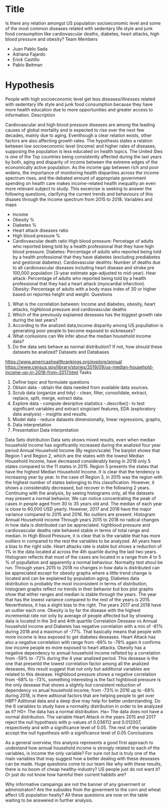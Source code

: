 # Title

Is there any relation amongst US population socioeconomic level and some of the most common diseases related with sedentary life style and junk food consumption like cardiovascular deaths, diabetes, heart attacks, high blood pressure and obesity?
Team Members

* Juan Pablo Sada
* Adriana Fajardo
* Erick Castillo
* Pablo Beitman

# Hypothesis

People with high socioeconomic level get less diseases/illnesses related with sedentary life style and junk food consumption because they have more health education due to more opportunities and greater access to information.
Description

Cardiovascular and high blood pressure diseases are among the leading causes of global mortality and is expected to rise over the next few decades, mainly due to aging. Eventhough a clear relation exists, other factors are also affecting growth rates. The hypothesis states a relation between low socioeconomic level (income) and higher rates of diseases, supposing the population is less educated on health topics.
The United Stes is one of the Top countries being consistently affected during the last years by both, aging and disparity of income between the extreme edges of the economically active population.
As the income gap between rich and poor widens, the importance of monitoring health disparities across the income spectrum rises, and the debated amount of appropriate government spending on health care makes income-related health inequality an even more relevant subject to study.
This excercise is seeking to answer the following questions, clarifying the current trends and behaviours of this disases through the income spectrum from 2015 to 2018.
Variables and maps

* Income
* Obesity %
* Diabetes %
* Heart attack diseases ratio
* High blood pressure %
* Cardiovascular death ratio
High blood pressure: Percetage of adults who reported bieng told by a health professional that they have high blood pressure. Diabetes: Percentage of adults who reported being told by a health professional that they have diabetes (excluding prediabetes and gestional diabetes). Cardiovascular deathts: Number of deaths due to all cardiovascular diseases including heart disease and stroke pre 100,000 population (3-year estimate age-adjusted to mid-year). Hear attack: Percentage of adults who reported being told by a health professional that they had a heart attack (myocardial infarction). Obesity: Percentage of adults with a body mass index of 30 or higher based on reportes height and weight.
Questions

1. What is the correlation between: Income and diabetes, obesity, heart attacks, highblood pressure and cardiovascular deaths
2. Which of the previously explained deseases has the biggest growth rate during the last years?
3. According to the analized data,income disparity among US popullation is generating poor people to become exposed to sicknesses?
4. What conlusions can We infer about the median household income data?
5. Do the data sets behave as normal distribution? If not, how should these datasets be analized?
Datasets and Databases

https://www.americashealthrankings.org/explore/annual
https://www.census.gov/library/stories/2019/09/us-median-household-income-up-in-2018-from-2017.html
Tasks

1. Define topic and formulate questions
2. Obtain data - obtain the data needed from available data sources.
3. Scrub data (organize and tidy) - clean, filter, consolidate, extract, replace, split, merge, extract data.
4. Explore data - compute desriptive statistics -.describe()- to test significant variables and extract singiciant features, EDA (exploratory data analysis) - insights and results.
5. Model data - reduce datasets dimensionalty, linear regressions, graphs,
6. Data interpretation
7. Presentation
Data Interpretation

Data Sets distribution
Data sets shows mixed results, even when median household income has significantly increased during the analized four year period
Annual Household Income (By region/scale)
The barplot shows that Region 1 and Region 2, which are the states with the lowest Median Household Income, have decreased considerably being in 2018 only 5 states compared to the 11 states in 2015. Region 5 presents the states that have the highest Median Household Income. It is clear that the tendency is increasing year by year. In the case of Region 3, in 2015 was the region with the highest number of states belonging to this classification. However, it shows a considerably decreased, but recover in the following 2 years.
Continuing with the analysis, by seeing histograms only, all the datasets may present a normal behavior, We can notice concentrating the peak of cases in people aged from 30 to 35 years old and. The median of each year is close to 60,000 USD yearly. However, 2017 and 2018 have the major variance compared to 2015 and 2016. No outliers are present.
Histogram Annual Household income
Through years 2015 to 2018 no radical changes in how data is distributed can be appreciated.
highblood pressure and cardiovascular deaths rate behaved stable in terms of total range and median. In High Blood Pressure, it is clear that is the variable that has more outliers in compared to the rest the variables to be analyzed. All years have a bias to the right side.
Heart attacks rate is stable but shows a reduction of 1% in the data located al across the 4th quartile during the last two years. Histogram reflects that most of the cases are located in a range from 4 to 5 % of popullation and apparently a normal behaviour. Normality test shoul be run. Through years 2015 to 2018 no changes in how data is distributed can be appreciated except for obesity graphs where a little trend change is located and can be explained by population aging.
Diabetes data distribution is probably the most inconsistent in terms of distribution, histogram graphs reflect no trends in their behavior but box plot graphs show that either ranges and median is stable through the years. The year that has the lowest variance compared to the rest of the years is 2015. Nevertheless, it has a slight bias to the right. The years 2017 and 2018 have an outlier each one.
Obesity is by far the disease with the highest incremental rate not only by average of people affected but by showing data is located in the 3rd and 4rth quartile
Correlation Desease vs Annual household income and
Diabetes has negative correlation with a min of -61% during 2018 and a maximun of -77%. That basically means that people with more income is less exposed to get diabetes deseases.
Heart Attack has also a negative correlation with range from -66% to -79% again it confirms low income people es more exposed to heart attacks.
Obesity has a negative dependency to annual household income refleted by a correlation from -59% to -72% during the 4 year analized period. This desease is the one that presentd the lowest correlation factor among all the analized deseases, this result suggest that not only but additional variables are related to this desease.
Highblood pressure shows a negative correlation from -68% to -73%, something interesting is the fact highblood pressure is the only desease that shows a slightly but consistent reduction of dependency vs anual household income, from -73% in 2016 up to -68% during 2018, is there aditional factors that are helping people to get over HBP? Aditional data and a deep dive may help for better understanding.
Do the 6 variables to study have a normality distribution in order to be analyzed as it?
H0= The data has a normal distribution. Ha= The data does not have a normal distribution.
The variable Heart Attack in the years 2015 and 2017 reject the null hypothesis with p-values of 0.036112 and 0.012007, respectively and with a significance level of 0.05. The rest of the variable accept the null hypothesis with a significance level of 0.05
Conclusions

As a general overview, this analysis represents a good first approach to undestand how annual household income is strongly related to each of the variables, is income the only variable? For sure not but is truly one of tha main variables that may suggest how a better dealing with these deseases can be made. Huge questions come to our team like why with these results, there is no boom of cheap healthy-industry? US people just do not want it? Or just do not know how harmful their current habbits are?

Why informative campaings are not the banner of any goverment or administraton? Are the subsides from the goverment to the corn and wheat affect US population healty?
All these questions are now on the table waiting to be answered in further analysis.
